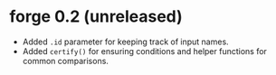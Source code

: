 # forge 0.2 (unreleased)

* Added `.id` parameter for keeping track of input names.
* Added `certify()` for ensuring conditions and helper functions for common comparisons.
